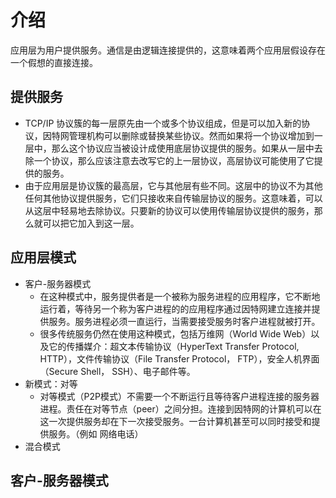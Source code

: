# 介绍
应用层为用户提供服务。通信是由逻辑连接提供的，这意味着两个应用层假设存在一个假想的直接连接。

## 提供服务
+ TCP/IP 协议簇的每一层原先由一个或多个协议组成，但是可以加入新的协议，因特网管理机构可以删除或替换某些协议。然而如果将一个协议增加到一层中，那么这个协议应当被设计成使用底层协议提供的服务。如果从一层中去除一个协议，那么应该注意去改写它的上一层协议，高层协议可能使用了它提供的服务。
+ 由于应用层是协议簇的最高层，它与其他层有些不同。这层中的协议不为其他任何其他协议提供服务，它们只接收来自传输层协议的服务。这意味着，可以从这层中轻易地去除协议。只要新的协议可以使用传输层协议提供的服务，那么就可以把它加入到这一层。

## 应用层模式
+ 客户-服务器模式
  + 在这种模式中，服务提供者是一个被称为服务进程的应用程序，它不断地运行着，等待另一个称为客户进程的的应用程序通过因特网建立连接并提供服务。服务进程必须一直运行，当需要接受服务时客户进程就被打开。
  + 很多传统服务仍然在使用这种模式，包括万维网（World Wide Web）以及它的传播媒介：超文本传输协议（HyperText Transfer Protocol, HTTP），文件传输协议（File Transfer Protocol， FTP），安全人机界面（Secure Shell， SSH）、电子邮件等。
+ 新模式：对等
  + 对等模式（P2P模式）不需要一个不断运行且等待客户进程连接的服务器进程。责任在对等节点（peer）之间分担。连接到因特网的计算机可以在这一次提供服务却在下一次接受服务。一台计算机甚至可以同时接受和提供服务。（例如 网络电话）
+ 混合模式

## 客户-服务器模式